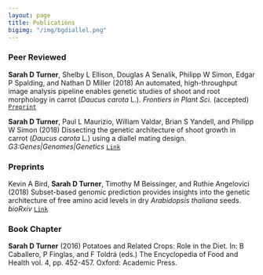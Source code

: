 ```yaml
---
layout: page
title: Publications
bigimg: "/img/bgdiallel.png"
---
```


### Peer Reviewed
**Sarah D Turner**, Shelby L Ellison, Douglas A Senalik, Philipp W Simon, Edgar P Spalding, and Nathan D Miller (2018) An automated, high-throughput image analysis pipeline enables genetic studies of shoot and root morphology in carrot (_Daucus carota_ L.). _Frontiers in Plant Sci._ (accepted) [`Preprint`](https://www.biorxiv.org/content/early/2018/08/04/384974)

**Sarah D Turner**, Paul L Maurizio, William Valdar, Brian S Yandell, and Philipp W Simon (2018) 
Dissecting the genetic architecture of shoot growth in carrot (_Daucus carota_ L.) using a diallel mating design. 
_G3:Genes|Genomes|Genetics_ [`Link`](http://www.g3journal.org/content/8/2/411) 

### Preprints
Kevin A Bird, **Sarah D Turner**, Timothy M Beissinger, and Ruthie Angelovici (2018) Subset-based genomic prediction provides insights into the genetic architecture of free amino acid levels in dry _Arabidopsis thaliana_ seeds. _bioRxiv_ [`Link`](https://www.biorxiv.org/content/early/2018/02/26/272047)  

### Book Chapter
**Sarah D Turner** (2016) Potatoes and Related Crops: Role in the Diet. 
In: B Caballero, P Finglas, and F Toldrá (eds.) The Encyclopedia of Food and Health vol. 4, pp. 452-457. Oxford: Academic Press.

